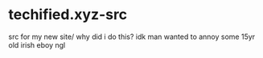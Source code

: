 # techified.xyz-src
src for my new site/
why did i do this? idk man wanted to annoy some 15yr old irish eboy ngl
